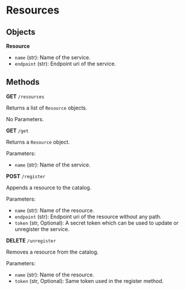 # Resources

## Objects

**Resource**

- `name` (str): Name of the service.
- `endpoint` (str): Endpoint uri of the service.

## Methods

**GET** `/resources`

Returns a list of `Resource` objects.

No Parameters.

**GET** `/get`

Returns a `Resource` object.

Parameters:

- `name` (str): Name of the service.

**POST** `/register`

Appends a resource to the catalog.

Parameters:

- `name` (str): Name of the resource.
- `endpoint` (str): Endpoint uri of the resource without any path.
- `token` (str, Optional): A secret token which can be used to update or unregister the service.

**DELETE** `/unregister`

Removes a resource from the catalog.

Parameters:
- `name` (str): Name of the resource.
- `token` (str, Optional): Same token used in the register method.

